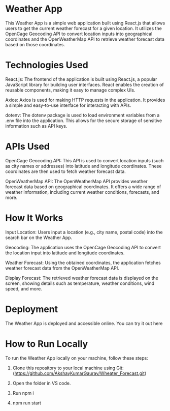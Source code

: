 # Weather App
This Weather App is a simple web application built using React.js that allows users to get the current weather forecast for a given location. It utilizes the OpenCage Geocoding API to convert location inputs into geographical coordinates and the OpenWeatherMap API to retrieve weather forecast data based on those coordinates.

# Technologies Used
React.js: The frontend of the application is built using React.js, a popular JavaScript library for building user interfaces. React enables the creation of reusable components, making it easy to manage complex UIs.

Axios: Axios is used for making HTTP requests in the application. It provides a simple and easy-to-use interface for interacting with APIs.

dotenv: The dotenv package is used to load environment variables from a .env file into the application. This allows for the secure storage of sensitive information such as API keys.

# APIs Used
OpenCage Geocoding API: This API is used to convert location inputs (such as city names or addresses) into latitude and longitude coordinates. These coordinates are then used to fetch weather forecast data.

OpenWeatherMap API: The OpenWeatherMap API provides weather forecast data based on geographical coordinates. It offers a wide range of weather information, including current weather conditions, forecasts, and more.

# How It Works
Input Location: Users input a location (e.g., city name, postal code) into the search bar on the Weather App.

Geocoding: The application uses the OpenCage Geocoding API to convert the location input into latitude and longitude coordinates.

Weather Forecast: Using the obtained coordinates, the application fetches weather forecast data from the OpenWeatherMap API.

Display Forecast: The retrieved weather forecast data is displayed on the screen, showing details such as temperature, weather conditions, wind speed, and more.

# Deployment
The Weather App is deployed and accessible online. You can try it out here

# How to Run Locally
To run the Weather App locally on your machine, follow these steps:

1. Clone this repository to your local machine using Git:
(https://github.com/AkshayKumarGaurav/Wheater_Forecast.git)

2. Open the folder in VS code.

3. Run npm i 

4. npm run start
